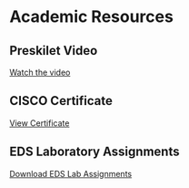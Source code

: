 # Academic Resources

## Preskilet Video
[Watch the video](Preskilet_Video.pdf)

## CISCO Certificate
[View Certificate](202401040251.pdf)

## EDS Laboratory Assignments
[Download EDS Lab Assignments](EDS_Activity.pdf)
